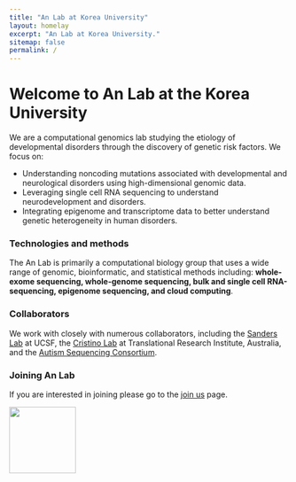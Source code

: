 ```yaml
---
title: "An Lab at Korea University"
layout: homelay
excerpt: "An Lab at Korea University."
sitemap: false
permalink: /
---
```


# Welcome to An Lab at the Korea University

We are a computational genomics lab  studying the etiology of developmental disorders through the discovery of genetic risk factors. We focus on:

- Understanding noncoding mutations associated with developmental and neurological disorders using high-dimensional genomic data.
- Leveraging single cell RNA sequencing to understand neurodevelopment and disorders.
- Integrating epigenome and transcriptome data to better understand genetic heterogeneity in human disorders.


### Technologies and methods
The An Lab is primarily a computational biology group that uses a wide range of genomic, bioinformatic, and statistical methods including: **whole-exome sequencing, whole-genome sequencing, bulk and single cell RNA-sequencing, epigenome sequencing, and cloud computing**.

### Collaborators
We work with closely with numerous collaborators, including the [Sanders Lab](http://sanderslab.ucsf.edu) at UCSF, the [Cristino Lab](https://www.tri.edu.au/staff/alex-cristino) at Translational Research Institute, Australia, and the [Autism Sequencing Consortium](https://genome.emory.edu/ASC/).

### Joining An Lab
If you are interested in joining please go to the [join us](recruitment) page.


<img src="{{ site.url }}{{ site.baseurl }}/images/logopic/crimson2positive.gif" style="width: 120px">
